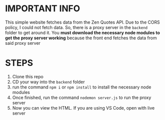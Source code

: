 
# IMPORTANT INFO

This simple website fetches data from the Zen Quotes API.
Due to the CORS policy, I could not fetch data.
So, there is a proxy server in the `backend` folder to get around it.
You **must download the necessary node modules to get the proxy server working** 
because the front end fetches the data from said proxy server

# STEPS

1. Clone this repo
2. CD your way into the `backend` folder
3. run the command `npm i` or `npm install` to install the necessary node modules
4. Once finished, run the command `nodemon server.js` to run the proxy server
5. Now you can view the HTML. If you are using VS Code, open with live server 

